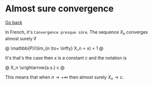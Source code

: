 # Almost sure convergence

[Go back](..#convergence)

In French, it's `Convergence presque sûre`. The sequence $X_n$ converges almost surely if

@
\mathbb{P}(\lim_{n \to+ \infty} X_n = x) = 1
@

It's that's the case then $x$ is a constant $c$ and the notation is

@
X_n \xrightarrow{a.s.} c
@

This means that when $n\to+ \infty$ then almost surely $X_n \to c$.